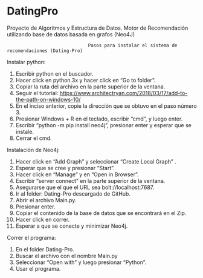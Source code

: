 # DatingPro
Proyecto de Algoritmos y Estructura de Datos. Motor de Recomendación utilizando base de datos basada en grafos (Neo4J)
                     
                     
                     
                                  Pasos para instalar el sistema de recomendaciones (Dating-Pro)
Instalar python:
1. Escribir python en el buscador.
2. Hacer click en python.3x y hacer click en “Go to folder”. 
3. Copiar la ruta del archivo en la parte superior de la ventana.
4. Seguir el tutorial: https://www.architectryan.com/2018/03/17/add-to-the-path-on-windows-10/
5. En el inciso anterior, copie la dirección que se obtuvo en el paso número 3.
6. Presionar Windows + R en el teclado, escribir “cmd”, y luego enter. 
7. Escribir “python -m pip install neo4j”, presionar enter y esperar que se instale.
8. Cerrar el cmd. 

Instalación de Neo4j:
1. Hacer click en “Add Graph” y seleccionar “Create Local Graph” .
2. Esperar que se cree y presionar “Start”. 
3. Hacer click en “Manage” y en “Open in Browser”.
4. Escribir “server connect” en la parte superior de la ventana. 
5. Asegurarse que el que el URL sea  bolt://localhost:7687.
6. Ir al folder: Dating-Pro descargado de GitHub.
7. Abrir el archivo Main.py.
8. Presionar enter.
9. Copiar el contenido de la base de datos que se encontrará en el Zip.
10. Hacer click en correr. 
11. Esperar a que se conecte y minimizar Neo4j.

Correr el programa:
1. En el folder Dating-Pro.
2. Buscar el archivo con el nombre Main.py
3. Seleccionar “Open with” y luego presionar “Python”.
4. Usar el programa. 

